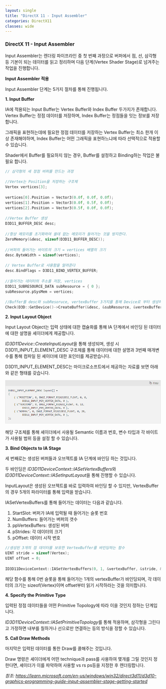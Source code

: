 ```yaml
---
layout: single
title: "DirectX 11 - Input Assembler"
categories: DirectX11
classes: wide
---
```


### DirectX 11 - Input Assembler

Input Assembler는 렌더링 파이프라인 중 첫 번째 과정으로 버퍼에서 점, 선, 삼각형 등 기본이 되는 데이터를 읽고 정리하며 다음 단계(Vertex Shader Stage)로 넘겨주는 작업을 진행합니다.

**Input Assembler 적용**

Input Assembler 단계는 5가지 절차를 통해 진행됩니다.


**1. Input Buffer**

IA에 적용되는 Input Buffer는 Vertex Buffer와 Index Buffer 두가지가 존재합니다. Vertex Buffer는 정점 데이터를 저장하며, Index Buffer는 정점들을 잇는 정보를 저장합니다.

그래픽을 표현하는데에 필요한 정점 데이터를 저장하는 Vertex Buffer는 최소 한개 이상 존재해야하며, Index Buffer는 어떤 그래픽을 표현하느냐에 따라 선택적으로 적용할 수 있습니다.

Shader에서 Buffer를 필요하지 않는 경우, Buffer를 설정하고 Binding하는 작업은 불 필요 합니다.

```cpp
// 삼각형의 세 정점 버퍼를 만드는 과정

//Vertex는 Position을 저장하는 구조체
Vertex vertices[3];

vertices[0].Position = Vector3(0.0f, 0.0f, 0.0f);
vertices[1].Position = Vector3(0.0f, 0.5f, 0.0f);
vertices[2].Position = Vector3(0.5f, 0.0f, 0.0f);

//Vertex Buffer 생성
D3D11_BUFFER_DESC desc;

//항상 메모리를 초기화하여 쓸데 없는 메모리가 들어가는 것을 방지한다.
ZeroMemory(&desc, sizeof(D3D11_BUFFER_DESC));

//버퍼의 들어가는 바이트의 크기 = vertices 배열의 크기
desc.ByteWidth = sizeof(vertices);

// Vertex Buffer로 사용함을 알려준다
desc.BindFlags = D3D11_BIND_VERTEX_BUFFER;

//들어가는 데이터의 주소를 저장, vertices
D3D11_SUBRESOURCE_DATA subResource = { 0 };
subResource.pSysMem = vertices;

//Buffer를 desc와 subResoruce, vertexBuffer 3가지를 통해 Device로 부터 생성하고 HRESULT값이 fail아닌지 검사한다.
Check(D3D::GetDevice()->CreateBuffer(&desc, &subResource, &vertexBuffer));
```


**2. Input Layout Object**

Input Layout Object는 입력 상태에 대한 캡슐화를 통해 IA 단계에서 바인딩 된 데이터에 대한 설명을 셰이더에게 제공합니다.

*ID3D11Device::CreateInputLayout*을 통해 생성되며, 생성 시 D3D11_INPUT_ELEMENT_DESC 구조체를 통해 데이터에 대한 설명과 3번째 매개변수를 통해 컴파일 된 셰이더에 대한 포인터를 제공받습니다.

D3D11_INPUT_ELEMENT_DESC는 마이크로소프트에서 제공하는 자료를 보면 아래와 같은 형태를 갖습니다.

![](/assets/images/DirectX/INPUTELEMENTDESC.PNG)

해당 구조체를 통해 셰이더에서 사용될 Semantic 이름과 번호, 변수 타입과 각 바이트가 사용될 범위 등을 설정 할 수 있습니다.


**3. Bind Objects to IA Stage**

세 번째로는 생성된 버퍼들과 오브젝트를 IA 단계에 바인딩 하는 것입니다.

두 바인딩은 *ID3D11DeviceContext::IASetVertexBuffers*와 *ID3D11DeviceContext::IASetInputLayout*을 통해 진행할 수 있습니다.

InputLayout은 생성된 오브젝트를 바로 입력하여 바인딩 할 수 있지만, VertexBuffer의 경우 5개의 파라미터를 통해 입력을 받습니다.

IASetVertexBuffers를 통해 들어가는 데이터는 다음과 같습니다.   
1. StartSlot: 버퍼가 IA에 입력될 때 들어가는 슬롯 번호   
2. NumBuffers: 들어가는 버퍼의 갯수   
3. ppVertexBuffers: 생성된 버퍼   
4. pStrides: 각 데이터의 크기
5. pOffset: 데이터 시작 번호


```cpp
//생성된 3개의 점 데이터를 보유한 VertexBuffer를 바인딩하는 함수
UINT stride = sizeof(Vertex);
UINT offset = 0;

ID3D11DeviceContext::IASetVertexBuffers(0, 1, &vertexBuffer, &stride, &offset);
```

해당 함수를 통해 0번 슬롯을 통해 들어가는 1개의 vertexBuffer가 바인딩되며, 각 데이터의 크기는 sizeof(Vertex)이며 offset부터 읽기 시작하라는 것을 의미합니다.


**4. Specify the Primitive Type**

입력된 정점 데이터들을 어떤 Primitive Topology에 따라 이을 것인지 정하는 단계입니다.

*ID3D11DeviceContext::IASetPrimitiveTopology*를 통해 적용하며, 삼각형을 그린다고 가정하면 내부를 칠하거나 선으로만 연결하는 등의 방식을 정할 수 있습니다.


**5. Call Draw Methods**

마지막은 입력된 데이터를 통한 Draw를 콜해주는 것입니다.

Draw 명령은 셰이더에게 어떤 technique과 pass를 사용하여 몇개를 그릴 것인지 정한다면, 셰이더가 이를 파악하여 사용할 vs rs ps등을 지정한 후 렌더링합니다.

*참조: <https://learn.microsoft.com/en-us/windows/win32/direct3d11/d3d10-graphics-programming-guide-input-assembler-stage-getting-started>*
